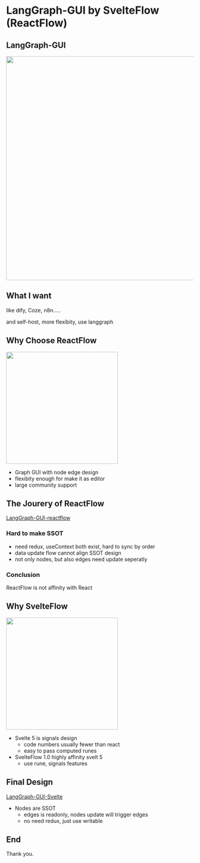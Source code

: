 # LangGraph-GUI by SvelteFlow (ReactFlow)

<div class="slide">

## LangGraph-GUI

<img src="https://langgraph-gui.github.io/cover.webp" width="600">

</div>


<div class="slide">

## What I want

like dify, Coze, n8n.....

and self-host, more flexibity, use langgraph

</div>

<div class="slide">

## Why Choose ReactFlow


<img src="https://user-images.githubusercontent.com/3797215/156259138-fb9f59f8-52f2-474a-b78c-6570867e4ead.svg" height="300">

* Graph GUI with node edge design
* flexibity enough for make it as editor
* large community support

</div>


<div class="slide">

## The Jourery of ReactFlow

[LangGraph-GUI-reactflow](https://github.com/LangGraph-GUI/LangGraph-GUI-reactflow)

### Hard to make SSOT
* need redux, useContext both exist, hard to sync by order
* data update flow cannot align SSOT design
* not only nodes, but also edges need update seperatly

### Conclusion
ReactFlow is not affinity with React

</div>

<div class="slide">

## Why SvelteFlow

<img src="https://svelteflow.dev/opengraph-image.jpg" height="300">

* Svelte 5 is signals design
  * code numbers usually fewer than react
  * easy to pass computed runes
* SvelteFlow 1.0 highly affinity svelt 5
  * use rune, signals features

</div>


<div class="slide">

## Final Design
[LangGraph-GUI-Svelte](https://github.com/LangGraph-GUI/LangGraph-GUI-Svelte)

* Nodes are SSOT
  * edges is readonly, nodes update will trigger edges
  * no need redux, just use writable

</div>



<div class="slide">

## End

Thank you.

</div>

